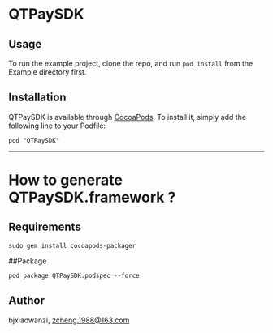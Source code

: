 # QTPaySDK

## Usage

To run the example project, clone the repo, and run `pod install` from the Example directory first.

## Installation

QTPaySDK is available through [CocoaPods](http://cocoapods.org). To install
it, simply add the following line to your Podfile:

    pod "QTPaySDK"

------

# How to generate QTPaySDK.framework ?

## Requirements
	
	sudo gem install cocoapods-packager

##Package
	
	pod package QTPaySDK.podspec --force

## Author

bjxiaowanzi, zcheng.1988@163.com
